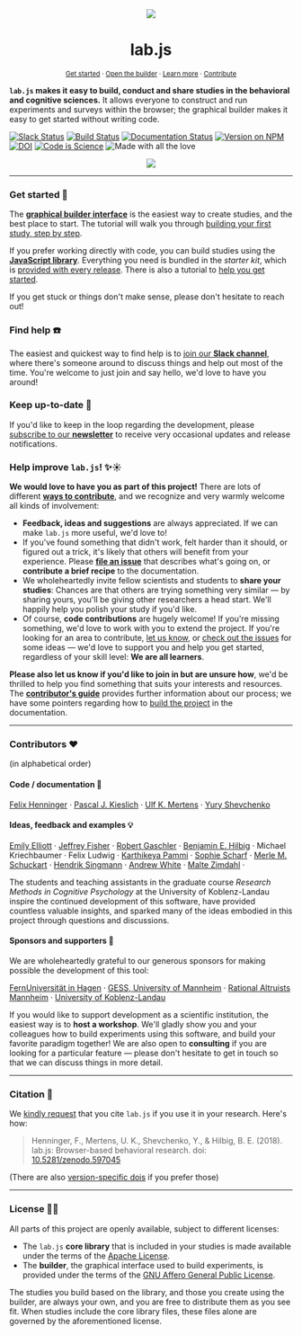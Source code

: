<div align="center">
  <img src="docs/media/logo/yellow/dot_200.png">
  <h1>lab.js</h1>
</div>

<p align="center">
  <small>
    <a href="https://labjs.readthedocs.io/en/latest/learn/builder">Get started</a> ·
    <a href="https://labjs.felixhenninger.com/">Open the builder</a> ·
    <a href="https://labjs.readthedocs.io/en/latest/">Learn more</a> ·
    <a href="https://labjs.readthedocs.io/en/latest/meta/contribute/index.html">Contribute</a>
  </small>
</p>

**`lab.js` makes it easy to build, conduct and share studies in the behavioral and cognitive sciences.** It allows everyone to construct and run experiments and surveys within the browser; the graphical builder makes it easy to get started without writing code.

[![Slack Status](https://img.shields.io/badge/slack-online-brightgreen.svg)](https://slackin-nmbrcrnchrs.herokuapp.com/)
[![Build Status](https://travis-ci.org/FelixHenninger/lab.js.svg?branch=master)](https://travis-ci.org/FelixHenninger/lab.js)
[![Documentation Status](https://readthedocs.org/projects/labjs/badge/?version=latest)](http://labjs.readthedocs.io/en/latest/?badge=latest)
[![Version on NPM](https://img.shields.io/npm/v/lab.js.svg)](https://www.npmjs.com/package/lab.js)
[![DOI](https://zenodo.org/badge/doi/10.5281/zenodo.597045.svg)](https://doi.org/10.5281/zenodo.597045)
[![Code is Science](https://img.shields.io/badge/Code%20is%20Science-%E2%9C%93-brightgreen.svg)](https://codeisscience.github.io/manifesto/)
![Made with all the love](https://img.shields.io/badge/made_with-❤️💛💚💙💜💖-e6e6e6.svg)

<div align="center">
  <img src="docs/media/promo/builder_teaser.png">
</div>

----

### Get started 🚀

The [**graphical builder interface**](https://labjs.felixhenninger.com) is the
easiest way to create studies, and the best place to start. The tutorial
will walk you through [building your first study, step by
step](https://labjs.readthedocs.io/en/latest/learn/builder/).

If you prefer working directly with code, you can build studies using the
[**JavaScript library**](https://labjs.readthedocs.io/en/latest/reference/).
Everything you need is bundled in the *starter kit*, which is [provided with
every release](https://github.com/FelixHenninger/lab.js/releases/latest).
There is also a tutorial to [help you get started](https://labjs.readthedocs.io/en/latest/learn/code/).

If you get stuck or things don't make sense, please don't hesitate to reach out!

### Find help ☎️

The easiest and quickest way to find help is to [join our **Slack
channel**](https://slackin-nmbrcrnchrs.herokuapp.com/), where there's someone
around to discuss things and help out most of the time. You're welcome to just
join and say hello, we'd love to have you around!

### Keep up-to-date 📮

If you'd like to keep in the loop regarding the development, please [subscribe
to our **newsletter**](http://eepurl.com/co0K9r) to receive very occasional
updates and release notifications.

### Help improve `lab.js`! ✨☀️

**We would love to have you as part of this project!** There are lots of
different [**ways to contribute**](https://labjs.readthedocs.io/en/latest/meta/contribute/ways.html),
and we recognize and very warmly welcome all kinds of involvement:

* **Feedback, ideas and suggestions** are always appreciated. If we can make `lab.js` more useful, we'd love to!
* If you've found something that didn't work, felt harder than it should, or figured out a trick, it's likely that others will benefit from your experience. Please [**file an issue**](https://github.com/FelixHenninger/lab.js/issues/new) that describes what's going on, or **contribute a brief recipe** to the documentation.
* We wholeheartedly invite fellow scientists and students to **share your studies**: Chances are that others are trying something very similar — by sharing yours, you'll be giving other researchers a head start. We'll happily help you polish your study if you'd like.
* Of course, **code contributions** are hugely welcome! If you're missing something, we'd love to work with you to extend the project. If you're looking for an area to contribute, [let us know](#find-help), or [check out the issues](https://github.com/FelixHenninger/lab.js/issues) for some ideas — we'd love to support you and help you get started, regardless of your skill level: **We are all learners**.

**Please also let us know if you'd like to join in but are unsure how**, we'd be
thrilled to help you find something that suits your interests and resources.
The [**contributor's guide**](contributing.md) provides further information
about our process; we have some pointers regarding how to [build the project](https://labjs.readthedocs.io/en/latest/meta/contribute/build.html)
in the documentation.

----

### Contributors ❤️

(in alphabetical order)

#### Code / documentation 🔬

[Felix Henninger](http://felixhenninger.com) ·
[Pascal J. Kieslich](https://pascalkieslich.github.io/) ·
[Ulf K. Mertens](http://www.psychologie.uni-heidelberg.de/ae/meth/team/mertens/) ·
[Yury Shevchenko](http://yuryshevchenko.com/)

#### Ideas, feedback and examples 💡

[Emily Elliott](https://lsu.edu/hss/psychology/faculty/cognitive/elliott.php) ·
[Jeffrey Fisher](https://github.com/jeffslofish) ·
[Robert Gaschler](https://www.fernuni-hagen.de/psychologie/psychologisches_institut/about_institute/departments/app_lme/staff/rgaschler/) ·
[Benjamin E. Hilbig](https://cognition.uni-landau.de/hilbig) ·
Michael Kriechbaumer ·
Felix Ludwig ·
[Karthikeya Pammi](https://github.com/pvskarthikeya) ·
[Sophie Scharf](http://cognition.uni-mannheim.de/mitarbeiter/m_sc_sophie_scharf/) ·
[Merle M. Schuckart](https://github.com/MMarieSchuckart) ·
[Hendrik Singmann](http://singmann.org) ·
[Andrew White](https://github.com/shiroandy) ·
[Malte Zimdahl](http://psycho3.uni-mannheim.de/Personen/Malte%20Zimdahl,%20M.Sc./) ·

The students and teaching assistants in the graduate course *Research Methods
in Cognitive Psychology* at the University of Koblenz-Landau inspire the
continued development of this software, have provided countless valuable
insights, and sparked many of the ideas embodied in this project through
questions and discussions.

#### Sponsors and supporters 🎩

We are wholeheartedly grateful to our generous sponsors for making possible the
development of this tool:

[FernUniversität in Hagen](https://www.fernuni-hagen.de/psychologie/psychologisches_institut/about_institute/departments/app_lme/) ·
[GESS, University of Mannheim](http://gess.uni-mannheim.de/) ·
[Rational Altruists Mannheim](http://www.ram-ev.de/) ·
[University of Koblenz-Landau](https://www.cognition.uni-landau.de/)

If you would like to support development as a scientific institution, the
easiest way is to **host a workshop**. We'll gladly show you and your
colleagues how to build experiments using this software, and build your
favorite paradigm together! We are also open to **consulting** if you are
looking for a particular feature — please don't hesitate to get in touch so
that we can discuss things in more detail.

----

### Citation 📓

We [kindly request](https://www.youtube.com/watch?v=kVwl-Va7cNM) that you cite
``lab.js`` if you use it in your research. Here's how:

> Henninger, F., Mertens, U. K., Shevchenko, Y., & Hilbig, B. E. (2018). lab.js: Browser-based behavioral research. doi: [10.5281/zenodo.597045](https://doi.org/10.5281/zenodo.597045)

(There are also [version-specific dois](https://doi.org/10.5281/zenodo.597045) if you prefer those)

----

### License 👩‍⚖️

All parts of this project are openly available, subject to different licenses:

* The `lab.js` **core library** that is included in your studies is made
  available under the terms of the [Apache License](/packages/library/license).
* The **builder**, the graphical interface used to build experiments,
  is provided under the terms of the [GNU Affero General Public
  License](/packages/builder/license).

The studies you build based on the library, and those you create using the
builder, are always your own, and you are free to distribute them as you see
fit. When studies include the core library files, these files alone are governed
by the aforementioned license.
